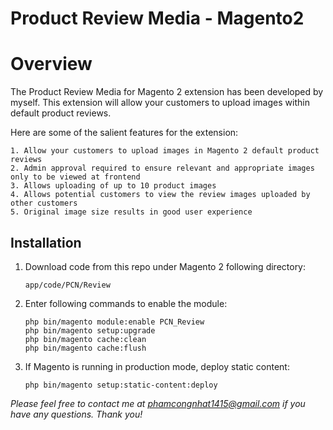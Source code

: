 # Product Review Media - Magento2

# Overview

The Product Review Media for Magento 2 extension has been developed by myself. This extension will allow your customers to upload images within default product reviews.

Here are some of the salient features for the extension:

```
1. Allow your customers to upload images in Magento 2 default product reviews
2. Admin approval required to ensure relevant and appropriate images only to be viewed at frontend
3. Allows uploading of up to 10 product images
4. Allows potential customers to view the review images uploaded by other customers
5. Original image size results in good user experience
```

## Installation
 
1. Download code from this repo under Magento 2 following directory:

   ```
   app/code/PCN/Review
   ```

2. Enter following commands to enable the module:

   ```
   php bin/magento module:enable PCN_Review
   php bin/magento setup:upgrade
   php bin/magento cache:clean
   php bin/magento cache:flush
   ```

3. If Magento is running in production mode, deploy static content: 

   ```
   php bin/magento setup:static-content:deploy
   ```

_Please feel free to contact me at phamcongnhat1415@gmail.com if you have any questions. Thank you!_
